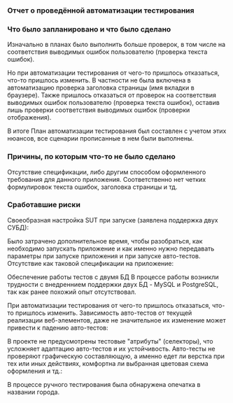 ### Отчет о проведённой автоматизации тестирования
### Что было запланировано и что было сделано
Изначально в планах было выполнить больше проверок, в том числе на соответствия выводимых ошибок пользователю (проверка текста ошибок).

Но при автоматизации тестирования от чего-то пришлось отказаться, что-то пришлось изменить. В частности не была включена в автоматизацию проверка заголовка страницы (имя вкладки в браузере). Также пришлось отказаться от проверок на соответствия выводимых ошибок пользователю (проверка текста ошибок), оставив лишь проверки соответствия выводимых ошибок (проверки отображения).


В итоге План автоматизации тестирования был составлен с учетом этих нюансов, все сценарии прописанные в нем были выполнены.

### Причины, по которым что-то не было сделано
Отсутствие спецификации, либо другим способом оформленного требования для данного приложения. Соответственно нет четких формулировок текста ошибок, заголовка страницы и тд.

### Сработавшие риски
Своеобразная настройка SUT при запуске (заявлена поддержка двух СУБД):

Было затрачено дополнительное время, чтобы разобраться, как необходимо запускать приложение и как именно нужно передавать параметры при запуске приложения и при запуске авто-тестов.
Отсутствие как таковой спецификации на приложение:

Обеспечение работы тестов с двумя БД
В процессе работы возникли трудности с внедреннием поддержки двух БД - MySQL и PostgreSQL, так как ранее похожий опыт отсутствовал.

При автоматизации тестирования от чего-то пришлось отказаться, что-то пришлось изменить.
Зависимость авто-тестов от текущей реализации веб-элементов, даже не значительное их изменение может привести к падению авто-тестов:

В проекте не предусмотрены тестовые "атрибуты" (селекторы), что усложняет адаптацию авто-тестов и их устойчивость.
Авто-тесты не проверяют графическую составляющую, а именно едет ли верстка при тех или иных действиях, комфортна ли выбранная цветовая схема оформления и тд.:

В процессе ручного тестирования была обнаружена опечатка в названии города.
